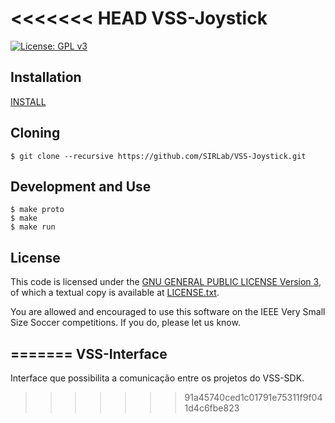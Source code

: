 <<<<<<< HEAD
VSS-Joystick
============
[![License: GPL v3](https://img.shields.io/badge/License-GPL%20v3-blue.svg)][gpl3]

Installation
------------
[INSTALL][install]

Cloning
-------
```
$ git clone --recursive https://github.com/SIRLab/VSS-Joystick.git
```

Development and Use
-------------------

```
$ make proto
$ make 
$ make run
```

License
-------

This code is licensed under the [GNU GENERAL PUBLIC LICENSE Version 3][gpl3], of which a textual copy is available at [LICENSE.txt](LICENSE.txt).

You are allowed and encouraged to use this software on the IEEE Very Small Size Soccer competitions.  If you do, please let us know.

[gpl3]: http://www.gnu.org/licenses/gpl-3.0/
[sirface]: https://www.facebook.com/sirlab.faeterj/
[siryou]: https://www.youtube.com/channel/UCLXQhza5oA2EJYsYDbr41ZQ
[sirlink]: https://www.linkedin.com/company/sir-lab
[vss]: http://www.cbrobotica.org/
[protobuf]: https://developers.google.com/protocol-buffers/
[zmq]: http://zeromq.org/
[opencv]: http://opencv.org/
[glfw]: http://www.glfw.org/
[imgui]: https://github.com/ocornut/imgui/
[travis]: https://travis-ci.org/SIRLab/VSS-SampleStrategy
[samplestrategy]: https://github.com/SIRLab/VSS-SampleStrategy
[install]: https://github.com/SIRLab/VSS-Joystick/blob/master/INSTALL.md
[youtube]: https://www.youtube.com/watch?v=qYsNPGvAuME
[vss-vision]: https://github.com/SIRLab/VSS-Vision
[vss-simulator]: https://github.com/SIRLab/VSS-Simulator
[vss-viewer]: https://github.com/SIRLab/VSS-Viewer
[vss-sample]: https://github.com/SIRLab/VSS-SampleStrategy
[sirlab_site]: http://sirlab.github.io/vss.html
=======
VSS-Interface
-------------
Interface que possibilita a comunicação entre os projetos do VSS-SDK.

>>>>>>> 91a45740ced1c01791e75311f9f041d4c6fbe823
